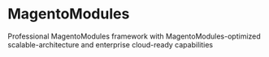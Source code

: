 # MagentoModules
Professional MagentoModules framework with MagentoModules-optimized scalable-architecture and enterprise cloud-ready capabilities
